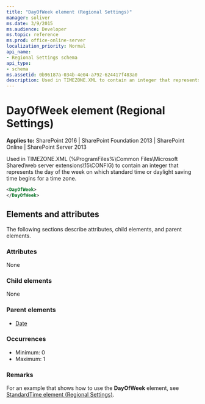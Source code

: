 ```yaml
---
title: "DayOfWeek element (Regional Settings)"
manager: soliver
ms.date: 3/9/2015
ms.audience: Developer
ms.topic: reference
ms.prod: office-online-server
localization_priority: Normal
api_name:
- Regional Settings schema
api_type:
- schema
ms.assetid: 0b96187a-034b-4e04-a792-624417f483a0
description: Used in TIMEZONE.XML to contain an integer that represents the day of the week on which standard time or daylight saving time begins for a time zone.
---
```


# DayOfWeek element (Regional Settings)

**Applies to:** SharePoint 2016 | SharePoint Foundation 2013 | SharePoint Online | SharePoint Server 2013
  
Used in TIMEZONE.XML (%ProgramFiles%\Common Files\Microsoft Shared\web server extensions\15\CONFIG) to contain an integer that represents the day of the week on which standard time or daylight saving time begins for a time zone.
  
```XML
<DayOfWeek>
</DayOfWeek>
```

## Elements and attributes

The following sections describe attributes, child elements, and parent elements.

### Attributes

None
   
### Child elements

None
   
### Parent elements

- [Date](date-element-regional-settings.md)
   
### Occurrences

- Minimum: 0
- Maximum: 1  
   

### Remarks

For an example that shows how to use the **DayOfWeek** element, see [StandardTime element (Regional Settings)](standardtime-element-regional-settings.md). 


  

